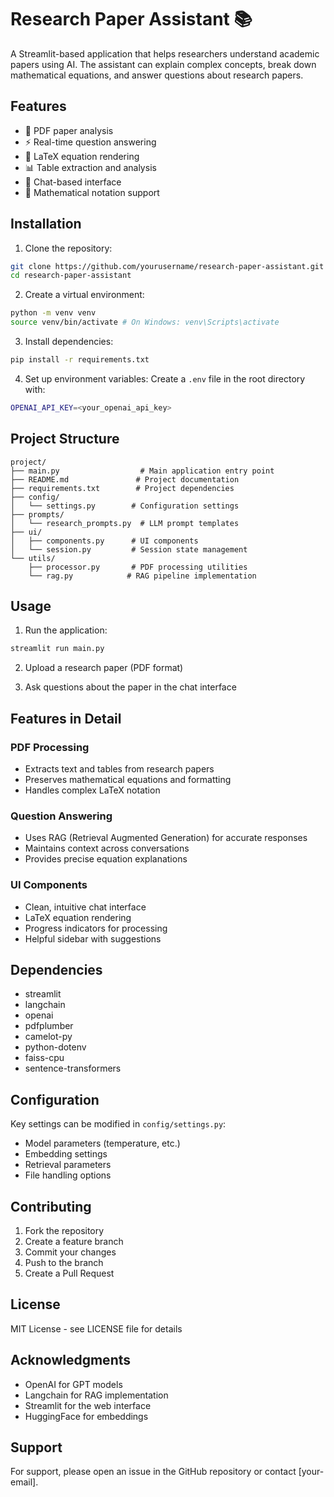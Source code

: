 # Research Paper Assistant 📚

A Streamlit-based application that helps researchers understand academic papers using AI. The assistant can explain complex concepts, break down mathematical equations, and answer questions about research papers.

## Features

- 📄 PDF paper analysis
- ⚡ Real-time question answering
- 🔢 LaTeX equation rendering
- 📊 Table extraction and analysis
- 💬 Chat-based interface
- 🧮 Mathematical notation support

## Installation

1. Clone the repository:

```bash
git clone https://github.com/yourusername/research-paper-assistant.git
cd research-paper-assistant
```
2. Create a virtual environment:

```bash
python -m venv venv
source venv/bin/activate # On Windows: venv\Scripts\activate
```
3. Install dependencies:

```bash
pip install -r requirements.txt
```


4. Set up environment variables:
Create a `.env` file in the root directory with:

```bash
OPENAI_API_KEY=<your_openai_api_key>
```


## Project Structure

```
project/
├── main.py                  # Main application entry point
├── README.md               # Project documentation
├── requirements.txt        # Project dependencies
├── config/
│   └── settings.py        # Configuration settings
├── prompts/
│   └── research_prompts.py  # LLM prompt templates
├── ui/
│   ├── components.py      # UI components
│   └── session.py         # Session state management
└── utils/
    ├── processor.py       # PDF processing utilities
    └── rag.py            # RAG pipeline implementation
```


## Usage

1. Run the application:

```bash
streamlit run main.py
```

2. Upload a research paper (PDF format)

3. Ask questions about the paper in the chat interface

## Features in Detail

### PDF Processing
- Extracts text and tables from research papers
- Preserves mathematical equations and formatting
- Handles complex LaTeX notation

### Question Answering
- Uses RAG (Retrieval Augmented Generation) for accurate responses
- Maintains context across conversations
- Provides precise equation explanations

### UI Components
- Clean, intuitive chat interface
- LaTeX equation rendering
- Progress indicators for processing
- Helpful sidebar with suggestions

## Dependencies

- streamlit
- langchain
- openai
- pdfplumber
- camelot-py
- python-dotenv
- faiss-cpu
- sentence-transformers

## Configuration

Key settings can be modified in `config/settings.py`:
- Model parameters (temperature, etc.)
- Embedding settings
- Retrieval parameters
- File handling options

## Contributing

1. Fork the repository
2. Create a feature branch
3. Commit your changes
4. Push to the branch
5. Create a Pull Request

## License

MIT License - see LICENSE file for details

## Acknowledgments

- OpenAI for GPT models
- Langchain for RAG implementation
- Streamlit for the web interface
- HuggingFace for embeddings

## Support

For support, please open an issue in the GitHub repository or contact [your-email].

